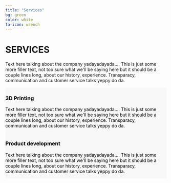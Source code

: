 ```yaml
---
title: "Services"
bg: green
color: white
fa-icon: wrench
---
```


# **SERVICES**

Text here talking about the company yadayadayada.... This is just some more filler text, not too sure what we'll be saying here but it should be a couple lines long, about our history, experience. Transparacy, communication and customer service talks yeppy do da.

<style>
  .half.column {
    background-color: #f8f8f8;
    color: black
  }
</style>

<div class="row">
  <div class="half column">
    <h3>3D Printing</h3>
    <p>Text here talking about the company yadayadayada.... This is just some more filler text, not too sure what we'll be saying here but it should be a couple lines long, about our history, experience. Transparacy, communication and customer service talks yeppy do da.</p>
  </div>
  <div class="half column">
    <h3>Product development</h3>
    <p>Text here talking about the company yadayadayada.... This is just some more filler text, not too sure what we'll be saying here but it should be a couple lines long, about our history, experience. Transparacy, communication and customer service talks yeppy do da.</p>
  </div>
</div>